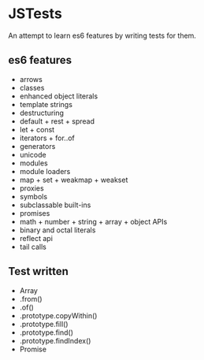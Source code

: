 # JSTests

An attempt to learn es6 features by writing tests for them.

## es6 features

+ arrows
+ classes
+ enhanced object literals
+ template strings
+ destructuring
+ default + rest + spread
+ let + const
+ iterators + for..of
+ generators
+ unicode
+ modules
+ module loaders
+ map + set + weakmap + weakset
+ proxies
+ symbols
+ subclassable built-ins
+ promises
+ math + number + string + array + object APIs
+ binary and octal literals
+ reflect api
+ tail calls

## Test written

+ Array
 + .from()
 + .of()
 + .prototype.copyWithin()
 + .prototype.fill()
 + .prototype.find()
 + .prototype.findIndex()
+ Promise
